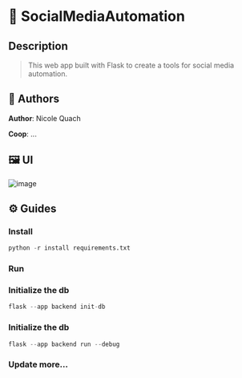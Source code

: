 # 📒 SocialMediaAutomation

## Description
> This web app built with Flask to create a tools for social media automation.


## 🧐 Authors
**Author**: Nicole Quach

**Coop**: ...


## 🖼️ UI
![image]()


## ⚙️ Guides
### Install
```python
python -r install requirements.txt
```

### Run

### Initialize the db
```python
flask --app backend init-db
```

### Initialize the db
```python
flask --app backend run --debug
```

### Update more...
